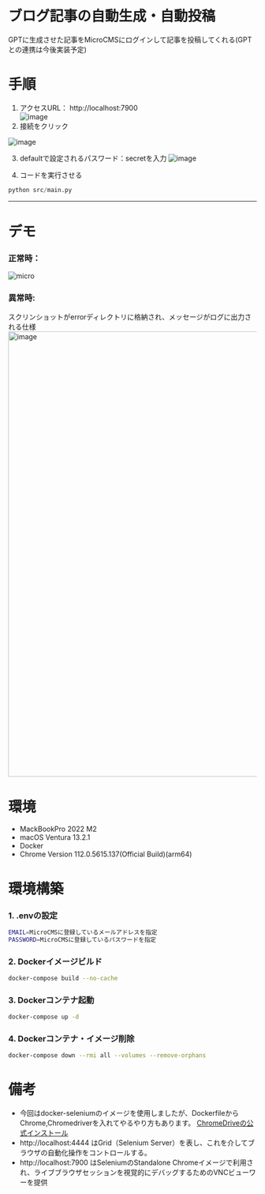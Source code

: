 # ブログ記事の自動生成・自動投稿
GPTに生成させた記事をMicroCMSにログインして記事を投稿してくれる(GPTとの連携は今後実装予定)

# 手順

1. アクセスURL： http://localhost:7900  
![image](https://github.com/shimizuyuta/blog_auto/assets/58338829/2268d2df-2e8a-46e5-940f-398681041b91)
2. 接続をクリック

![image](https://github.com/shimizuyuta/blog_auto/assets/58338829/e17ce38a-c5d6-41f0-b1a7-30db2ad84dd6)

3. defaultで設定されるパスワード：secretを入力
![image](https://github.com/shimizuyuta/blog_auto/assets/58338829/389f088e-1b52-492d-a5b0-81f79021a3db)

4. コードを実行させる
```python :python
python src/main.py
```
--- 

# デモ
### 正常時：
![micro](https://github.com/shimizuyuta/blog_auto/assets/58338829/c87fdec8-cdb0-4bc8-ab19-da8a51d8357f)

### 異常時:
スクリンショットがerrorディレクトリに格納され、メッセージがログに出力される仕様
<img width="901" alt="image" src="https://github.com/shimizuyuta/blog_auto/assets/58338829/3e293825-d20d-43cb-8ca1-b1458f008b00">
# 環境
- MackBookPro 2022 M2 
- macOS Ventura 13.2.1
- Docker
- Chrome Version 112.0.5615.137(Official Build)(arm64)
  
# 環境構築
### 1. .envの設定
```bash
EMAIL=MicroCMSに登録しているメールアドレスを指定
PASSWORD=MicroCMSに登録しているパスワードを指定
```
### 2. Dockerイメージビルド
```bash
docker-compose build --no-cache
```
### 3. Dockerコンテナ起動
```bash
docker-compose up -d 
```
### 4. Dockerコンテナ・イメージ削除
```bash :削除コマンド
docker-compose down --rmi all --volumes --remove-orphans
```



# 備考
- 今回はdocker-seleniumのイメージを使用しましたが、DockerfileからChrome,Chromedriverを入れてやるやり方もあります。 [ChromeDriveの公式インストール](https://chromedriver.chromium.org/downloads)
- http://localhost:4444 はGrid（Selenium Server）を表し、これを介してブラウザの自動化操作をコントロールする。
- http://localhost:7900 はSeleniumのStandalone Chromeイメージで利用され、ライブブラウザセッションを視覚的にデバッグするためのVNCビューワーを提供

